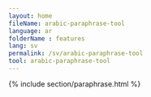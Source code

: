 ```yaml
---
layout: home
fileName: arabic-paraphrase-tool
language: ar
folderName : features
lang: sv
permalink: /sv/arabic-paraphrase-tool
tool: arabic-paraphrase-tool
---
```

{% include section/paraphrase.html %}